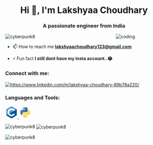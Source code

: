 <h1 align="center">Hi 👋, I'm Lakshyaa Choudhary</h1>
<h3 align="center">A passionate engineer from India</h3>
<img align="right" alt="coding" width ="150" src="https://media2.giphy.com/media/6EWyszhJ2kL3ceQuD2/giphy.gif">

<p align="left"> <img src="https://komarev.com/ghpvc/?username=cyberpunk8&label=Profile%20views&color=0e75b6&style=flat" alt="cyberpunk8" /> </p>

- 📫 How to reach me **lakshyaachoudhary123@gmail.com**

- ⚡ Fun fact **I still dont have my insta account..😂**

<h3 align="left">Connect with me:</h3>
<p align="left">
<a href="https://linkedin.com/in/https://www.linkedin.com/in/lakshyaa-choudhary-89b78a220/" target="blank"><img align="center" src="https://raw.githubusercontent.com/rahuldkjain/github-profile-readme-generator/master/src/images/icons/Social/linked-in-alt.svg" alt="https://www.linkedin.com/in/lakshyaa-choudhary-89b78a220/" height="30" width="40" /></a>
</p>

<h3 align="left">Languages and Tools:</h3>
<p align="left"> <a href="https://www.cprogramming.com/" target="_blank" rel="noreferrer"> <img src="https://raw.githubusercontent.com/devicons/devicon/master/icons/c/c-original.svg" alt="c" width="40" height="40"/> </a> <a href="https://www.python.org" target="_blank" rel="noreferrer"> <img src="https://raw.githubusercontent.com/devicons/devicon/master/icons/python/python-original.svg" alt="python" width="40" height="40"/> </a> </p>

<p><img align="left" src="https://github-readme-stats.vercel.app/api/top-langs?username=cyberpunk8&show_icons=true&locale=en&layout=compact" alt="cyberpunk8" /></p>

<p>&nbsp;<img align="center" src="https://github-readme-stats.vercel.app/api?username=cyberpunk8&show_icons=true&locale=en" alt="cyberpunk8" /></p>

<p><img align="center" src="https://github-readme-streak-stats.herokuapp.com/?user=cyberpunk8&" alt="cyberpunk8" /></p>

